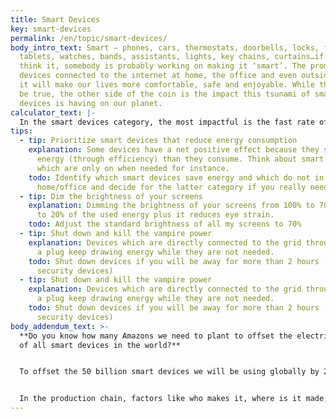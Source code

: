 ```yaml
---
title: Smart Devices
key: smart-devices
permalink: /en/topic/smart-devices/
body_intro_text: Smart – phones, cars, thermostats, doorbells, locks, fridges,
  tablets, watches, bands, assistants, lights, key chains, curtains…if you can
  think it, somebody is probably working on making it ‘smart’. The promise of
  devices connected to the internet at home, the office and even outside is that
  it will make our lives more comfortable, safe and enjoyable. While that might
  be true, the other side of the coin is the impact this tsunami of smart
  devices is having on our planet.
calculator_text: |-
  In the smart devices category, the most impactful is the fast rate of growth in the amount of smart devices we bring into our homes and offices. The calculator shows how many trees you need to plant each year to offset your current smart device collection. It also projects the amount of trees you will need annually 3 years from now based on your rate of growth.
tips:
  - tip: Prioritize smart devices that reduce energy consumption
    explanation: Some devices have a net positive effect because they save more
      energy (through efficiency) than they consume. Think about smart lights
      which are only on when needed for instance.
    todo: Identify which smart devices save energy and which do not in your
      home/office and decide for the latter category if you really need them.
  - tip: Dim the brightness of your screens
    explanation: Dimming the brightness of your screens from 100% to 70% can save up
      to 20% of the used energy plus it reduces eye strain.
    todo: Adjust the standard brightness of all my screens to 70%
  - tip: Shut down and kill the vampire power
    explanation: Devices which are directly connected to the grid through a cable or
      a plug keep drawing energy while they are not needed.
    todo: Shut down devices if you will be away for more than 2 hours (except for
      security devices)
  - tip: Shut down and kill the vampire power
    explanation: Devices which are directly connected to the grid through a cable or
      a plug keep drawing energy while they are not needed.
    todo: Shut down devices if you will be away for more than 2 hours (except for
      security devices)
body_addendum_text: >-
  **Do you know how many Amazons we need to plant to offset the electricity use
  of all smart devices in the world?**


  To offset the 50 billion smart devices we will be using globally by 2030 we need to plant an additional 25 Amazon rainforests to offset their annual electricity usage alone. Because that is, off course, impossible, we need to become smarter in how we make, use, and dispose of our smart devices. For if we don’t, our super smart homes, offices and cities will turn out to be not so smart at all when it comes to fighting climate change.


  In the production chain, factors like who makes it, where is it made, and is it designed for recycling have to become basic questions before we buy a new smart device. In using the devices, minimizing the standby losses and prioritizing ecologically smart devices make a lot of sense. When disposing, producers who offer circular recycling are the best options.
---
```

